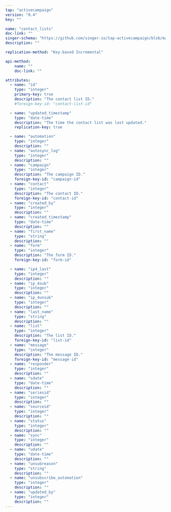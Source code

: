 ```yaml
---
tap: "activecampaign"
version: "0.4"
key: ""

name: "contact_lists"
doc-link: ""
singer-schema: "https://github.com/singer-io/tap-activecampaign/blob/master/tap_activecampaign/schemas/contact_lists.json"
description: ""

replication-method: "Key-based Incremental"

api-method:
    name: ""
    doc-link: ""

attributes:
  - name: "id"
    type: "integer"
    primary-key: true
    description: "The contact list ID."
    #foreign-key-id: "contact-list-id"

  - name: "updated_timestamp"
    type: "date-time"
    description: "The time the contact list was last updated."
    replication-key: true

  - name: "automation"
    type: "integer"
    description: ""
  - name: "autosync_log"
    type: "integer"
    description: ""
  - name: "campaign"
    type: "integer"
    description: "The campaign ID."
    foreign-key-id: "campaign-id"
  - name: "contact"
    type: "integer"
    description: "The contact ID."
    foreign-key-id: "contact-id"
  - name: "created_by"
    type: "integer"
    description: ""
  - name: "created_timestamp"
    type: "date-time"
    description: ""
  - name: "first_name"
    type: "string"
    description: ""
  - name: "form"
    type: "integer"
    description: "The form ID."
    foreign-key-id: "form-id"

  - name: "ip4_last"
    type: "integer"
    description: ""
  - name: "ip_4sub"
    type: "integer"
    description: ""
  - name: "ip_4unsub"
    type: "integer"
    description: ""
  - name: "last_name"
    type: "string"
    description: ""
  - name: "list"
    type: "integer"
    description: "The list ID."
    foreign-key-id: "list-id"
  - name: "message"
    type: "integer"
    description: "The message ID."
    foreign-key-id: "message-id"
  - name: "responder"
    type: "integer"
    description: ""
  - name: "sdate"
    type: "date-time"
    description: ""
  - name: "seriesid"
    type: "integer"
    description: ""
  - name: "sourceid"
    type: "integer"
    description: ""
  - name: "status"
    type: "integer"
    description: ""
  - name: "sync"
    type: "integer"
    description: ""
  - name: "udate"
    type: "date-time"
    description: ""
  - name: "unsubreason"
    type: "string"
    description: ""
  - name: "unsubscribe_automation"
    type: "integer"
    description: ""
  - name: "updated_by"
    type: "integer"
    description: ""
---
```

